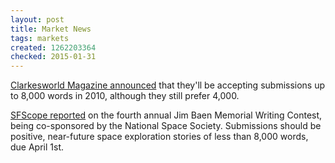 ```yaml
---
layout: post
title: Market News
tags: markets
created: 1262203364
checked: 2015-01-31
---
```


[Clarkesworld Magazine announced](http://clarkesworld.livejournal.com/149811.html) that they'll be accepting submissions up to 8,000 words in 2010, although they still prefer 4,000.

[SFScope reported](http://sfscope.com/2009/12/fourth-annual-jim-baen-memoria/) on the fourth annual Jim Baen Memorial Writing Contest, being co-sponsored by the National Space Society.  Submissions should be positive, near-future space exploration stories of less than 8,000 words, due April 1st.
